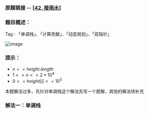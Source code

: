 ### 原题链接 -- [[42. 接雨水](https://leetcode.cn/problems/largest-rectangle-in-histogram/)]

### 题目概述：
Tag : 「单调栈」、「计算贡献」、「动态规划」、「双指针」

![image](https://user-images.githubusercontent.com/99656524/201313235-017b5231-6254-497e-9406-47bf51ea17e3.png)

### 提示：
* $n == height.length$
* $1 <= n <= 2 * 10^4$
* $0 <= height[i] <= 10^5$

本题解法过多，先针对单调栈这个解法先写一个题解，其他的解法待补充

### 解法一：单调栈
